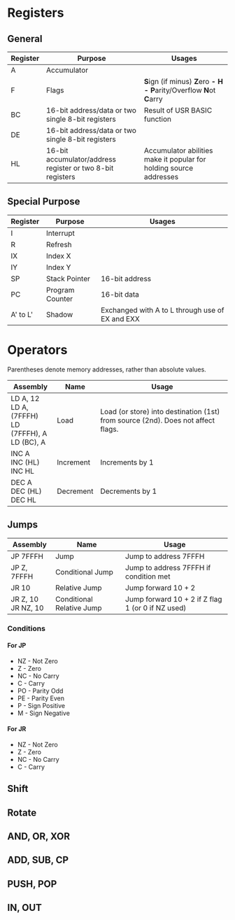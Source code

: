 
# Registers

## General

| Register | Purpose | Usages |
|----------|------|-------|
| A | Accumulator | |
| F | Flags | **S**ign (if minus)	**Z**ero **-** **H** **-**	**P**arity/Overflow	**N**ot	**C**arry	|
| BC | 16-bit address/data or two single 8-bit registers | Result of USR BASIC function |
| DE | 16-bit address/data or two single 8-bit registers | |
| HL | 16-bit accumulator/address register or two 8-bit registers | Accumulator abilities make it popular for holding source addresses |

## Special Purpose

| Register | Purpose | Usages |
|----------|------|-------|
| I | Interrupt | |
| R | Refresh | |
| IX | Index X | |
| IY | Index Y | |
| SP | Stack Pointer | 16-bit address |
| PC | Program Counter | 16-bit data |
| A' to L' | Shadow | Exchanged with A to L through use of EX and EXX |

# Operators

Parentheses denote memory addresses, rather than absolute values.

| Assembly                                        | Name | Usage                                                  |
|-------------------------------------------------|------|--------------------------------------------------------|
| LD A, 12<br>LD A, (7FFFH)<br>LD (7FFFH), A<br>LD (BC), A | Load | Load (or store) into destination (1st) from source (2nd). Does not affect flags. |
| INC A<br>INC (HL)<br>INC HL  | Increment | Increments by 1 |
| DEC A<br>DEC (HL)<br>DEC HL  | Decrement | Decrements by 1 |

## Jumps

| Assembly                                        | Name | Usage                                                  |
|-------------------------------------------------|------|--------------------------------------------------------|
| JP 7FFFH | Jump | Jump to address 7FFFH |
| JP Z, 7FFFH | Conditional Jump | Jump to address 7FFFH if condition met |
| JR 10 | Relative Jump | Jump forward 10 + 2 |
| JR Z, 10<br>JR NZ, 10 | Conditional Relative Jump | Jump forward 10 + 2 if Z flag 1 (or 0 if NZ used) |

### Conditions
#### For JP

* NZ - Not Zero
* Z - Zero
* NC - No Carry
* C - Carry
* PO - Parity Odd
* PE - Parity Even
* P - Sign Positive
* M - Sign Negative

#### For JR

* NZ - Not Zero
* Z - Zero
* NC - No Carry
* C - Carry

## Shift

## Rotate

## AND, OR, XOR

## ADD, SUB, CP 

## PUSH, POP

## IN, OUT
